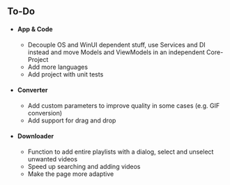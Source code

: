 ## To-Do

- #### App & Code
  - Decouple OS and WinUI dependent stuff, use Services and DI instead and move Models and ViewModels in an independent Core-Project
  - Add more languages
  - Add project with unit tests

- #### Converter
  - Add custom parameters to improve quality in some cases (e.g. GIF conversion)
  - Add support for drag and drop

- #### Downloader
  - Function to add entire playlists with a dialog, select and unselect unwanted videos
  - Speed up searching and adding videos
  - Make the page more adaptive
